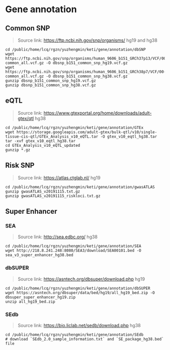 # Gene annotation

## Common SNP

> Source link: https://ftp.ncbi.nih.gov/snp/organisms/
> hg19 and hg38

```shell
cd /public/home/lcq/rgzn/yuzhengmin/keti/gene/annotation/dbSNP
wget https://ftp.ncbi.nih.gov/snp/organisms/human_9606_b151_GRCh37p13/VCF/00-common_all.vcf.gz -O dbsnp_b151_common_snp_hg19.vcf.gz
wget https://ftp.ncbi.nih.gov/snp/organisms/human_9606_b151_GRCh38p7/VCF/00-common_all.vcf.gz -O dbsnp_b151_common_snp_hg38.vcf.gz
gunzip dbsnp_b151_common_snp_hg19.vcf.gz
gunzip dbsnp_b151_common_snp_hg38.vcf.gz
```

## eQTL

> Source link: https://www.gtexportal.org/home/downloads/adult-gtex/qtl
> hg38

```shell
cd /public/home/lcq/rgzn/yuzhengmin/keti/gene/annotation/GTEx
wget https://storage.googleapis.com/adult-gtex/bulk-qtl/v10/single-tissue-cis-qtl/GTEx_Analysis_v10_eQTL.tar -O gtex_v10_eqtl_hg38.tar
tar -xvf gtex_v10_eqtl_hg38.tar
cd GTEx_Analysis_v10_eQTL_updated
gunzip *.gz
```

## Risk SNP

> Source link: https://atlas.ctglab.nl/
> hg19

```shell
cd /public/home/lcq/rgzn/yuzhengmin/keti/gene/annotation/gwasATLAS
gunzip gwasATLAS_v20191115.txt.gz
gunzip gwasATLAS_v20191115_riskloci.txt.gz
```

## Super Enhancer

### SEA

> Source link: http://sea.edbc.org/
> hg38

```shell
cd /public/home/lcq/rgzn/yuzhengmin/keti/gene/annotation/SEA
wget http://218.8.241.248:8080/SEA3/download/SEA00101.bed -O sea_v3_super_enhancer_hg38.bed
```

### dbSUPER

> Source link: https://asntech.org/dbsuper/download.php
> hg19

```shell
cd /public/home/lcq/rgzn/yuzhengmin/keti/gene/annotation/dbSUPER
wget https://asntech.org/dbsuper/data/bed/hg19/all_hg19_bed.zip -O dbsuper_super_enhancer_hg19.zip
unzip all_hg19_bed.zip
```

### SEdb

> Source link: https://bio.liclab.net/sedb/download.php
> hg38

```shell
cd /public/home/lcq/rgzn/yuzhengmin/keti/gene/annotation/SEdb
# download `SEdb_2.0_sample_information.txt` and `SE_package_hg38.bed` file
```
